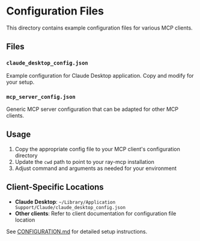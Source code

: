 # Configuration Files

This directory contains example configuration files for various MCP clients.

## Files

### `claude_desktop_config.json`
Example configuration for Claude Desktop application. Copy and modify for your setup.

### `mcp_server_config.json`
Generic MCP server configuration that can be adapted for other MCP clients.

## Usage

1. Copy the appropriate config file to your MCP client's configuration directory
2. Update the `cwd` path to point to your ray-mcp installation
3. Adjust command and arguments as needed for your environment

## Client-Specific Locations

- **Claude Desktop**: `~/Library/Application Support/Claude/claude_desktop_config.json`
- **Other clients**: Refer to client documentation for configuration file location

See [CONFIGURATION.md](../CONFIGURATION.md) for detailed setup instructions. 